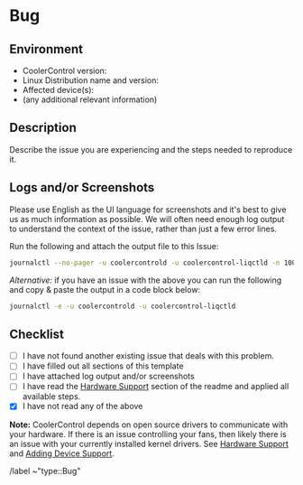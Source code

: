 # Bug

## Environment

- CoolerControl version:
- Linux Distribution name and version:
- Affected device(s):
- (any additional relevant information)

## Description

Describe the issue you are experiencing and the steps needed to reproduce it.

## Logs and/or Screenshots

Please use English as the UI language for screenshots and it's best to give us as much information
as possible. We will often need enough log output to understand the context of the issue, rather
than just a few error lines.

Run the following and attach the output file to this Issue:

```bash
journalctl --no-pager -u coolercontrold -u coolercontrol-liqctld -n 10000 > ~/Documents/coolercontrol-daemons.log
```

_Alternative:_ if you have an issue with the above you can run the following and copy & paste the
output in a code block below:

```bash
journalctl -e -u coolercontrold -u coolercontrol-liqctld
```

## Checklist

- [ ] I have not found another existing issue that deals with this problem.
- [ ] I have filled out all sections of this template
- [ ] I have attached log output and/or screenshots
- [ ] I have read the
      [Hardware Support](https://gitlab.com/coolercontrol/coolercontrol#-hardware-support) section
      of the readme and applied all available steps.
- [x] I have not read any of the above

**Note:** CoolerControl depends on open source drivers to communicate with your hardware. If there
is an issue controlling your fans, then likely there is an issue with your currently installed
kernel drivers. See [Hardware Support](https://docs.coolercontrol.org/hardware-support.html) and
[Adding Device Support](https://docs.coolercontrol.org/wiki/adding-device-support.html).

/label ~"type::Bug"

